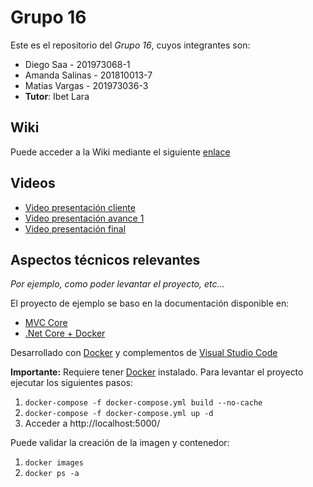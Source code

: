 # Grupo 16
Este es el repositorio del *Grupo 16*, cuyos integrantes son:

* Diego Saa - 201973068-1
* Amanda Salinas - 201810013-7
* Matias Vargas - 201973036-3
* **Tutor**: Ibet Lara

## Wiki

Puede acceder a la Wiki mediante el siguiente [enlace](https://gitlab.labcomp.cl/wladimir.ormazabal.ex/pruebas-asignatura/-/wikis/inicio)

## Videos

* [Video presentación cliente](https://youtu.be/xEYDTg0q1Ao)
* [Video presentación avance 1](https://www.youtube.com/watch?v=nNSBgq4CnZk&feature=youtu.be&ab_channel=AmandaSalinas)
* [Video presentación final](https://drive.google.com/file/d/1X4Phn2VVGvDbDZ2l15d36Sjd5EwXb-5s/view)

## Aspectos técnicos relevantes

*Por ejemplo, como poder levantar el proyecto, etc...*

El proyecto de ejemplo se baso en la documentación disponible en:

* [MVC Core](https://docs.microsoft.com/en-us/aspnet/core/tutorials/first-mvc-app/start-mvc?view=aspnetcore-5.0&tabs=visual-studio-code)
* [.Net Core + Docker](https://code.visualstudio.com/docs/containers/quickstart-aspnet-core)

Desarrollado con [Docker](https://www.docker.com/) y complementos de [Visual Studio Code](https://code.visualstudio.com/)

**Importante:** Requiere tener [Docker](https://www.docker.com/) instalado. Para levantar el proyecto ejecutar los siguientes pasos:
1. ```docker-compose -f docker-compose.yml build --no-cache```
2. ```docker-compose -f docker-compose.yml up -d```
3. Acceder a http://localhost:5000/

Puede validar la creación de la imagen y contenedor:

1. ```docker images```
2. ```docker ps -a```
